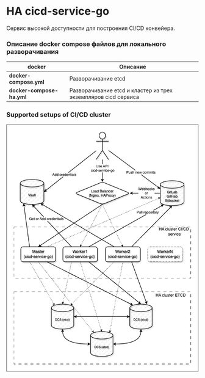 HA cicd-service-go
===
Сервис высокой доступности для построения CI/CD конвейера.


### Описание docker compose файлов для локального разворачивания

| docker                    | Описание                                                       |
|---------------------------|----------------------------------------------------------------|
| **docker-compose.yml**    | Разворачивание etcd                                            |
| **docker-compose-ha.yml** | Разворачивание etcd и кластер из трех экземпляров cicd сервиса |


### Supported setups of CI/CD cluster
![cicd_cluster](doc/ha_architecture.png#gh-light-mode-only)

